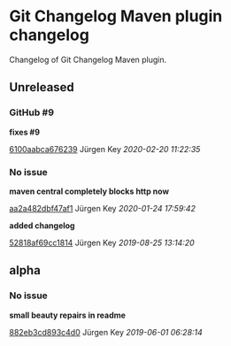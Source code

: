 # Git Changelog Maven plugin changelog

Changelog of Git Changelog Maven plugin.

## Unreleased
### GitHub #9 

**fixes #9**


[6100aabca676239](https://github.com/elbosso/swinginspector/commit/6100aabca676239) Jürgen Key *2020-02-20 11:22:35*


### No issue

**maven central completely blocks http now**


[aa2a482dbf47af1](https://github.com/elbosso/swinginspector/commit/aa2a482dbf47af1) Jürgen Key *2020-01-24 17:59:42*

**added changelog**


[52818af69cc1814](https://github.com/elbosso/swinginspector/commit/52818af69cc1814) Jürgen Key *2019-08-25 13:14:20*


## alpha
### No issue

**small beauty repairs in readme**


[882eb3cd893c4d0](https://github.com/elbosso/swinginspector/commit/882eb3cd893c4d0) Jürgen Key *2019-06-01 06:28:14*


